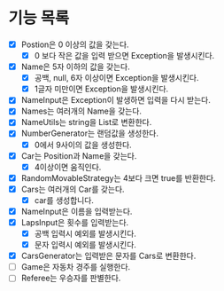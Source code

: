 # 기능 목록

- [x] Postion은 0 이상의 값을 갖는다.
  - [x] 0 보다 작은 값을 입력 받으면 Exception을 발생시킨다.
- [x] Name은 5자 이하의 값을 갖는다.
  - [x] 공백, null, 6자 이상이면 Exception을 발생시킨다.
  - [x] 1글자 미만이면 Exception을 발생시킨다.
- [x] NameInput은 Exception이 발생하면 입력을 다시 받는다.
- [x] Names는 여러개의 Name을 갖는다.
- [x] NameUtils는 string을 List로 변환한다.
- [x] NumberGenerator는 랜덤값을 생성한다.
  - [x] 0에서 9사이의 값을 생성한다.
- [x] Car는 Position과 Name을 갖는다.
  - [x] 4이상이면 움직인다.
- [x] RandomMovableStrategy는 4보다 크면 true를 반환한다.
- [x] Cars는 여러개의 Car를 갖는다.
  - [x] car를 생성합니다.
- [x] NameInput은 이름을 입력받는다.
- [x] LapsInput은 횟수를 입력받는다.
  - [x] 공백 입력시 예외를 발생시킨다.
  - [x] 문자 입력시 예외를 발생시킨다.
- [x] CarsGenerator는 입력받은 문자를 Cars로 변환한다.
- [ ] Game은 자동차 경주를 실행한다.
- [ ] Referee는 우승자를 판별한다.
